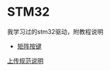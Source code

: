 # STM32
我学习过的stm32驱动，附教程说明

- [矩阵按键](https://github.com/WangTingZheng/STM32/blob/master/%E7%9F%A9%E9%98%B5%E6%8C%89%E9%94%AE%20key/%E7%9F%A9%E9%98%B5%E6%8C%89%E9%94%AE.md)

[上传规范说明](https://github.com/WangTingZheng/STM32/edit/master/help.md)

